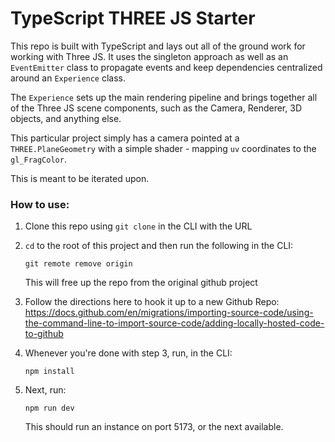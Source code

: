 # TypeScript THREE JS Starter
This repo is built with TypeScript and lays out all of the ground work for working with Three JS. It uses the singleton approach as well as an `EventEmitter` class to propagate events and keep dependencies centralized around an `Experience` class.

The `Experience` sets up the main rendering pipeline and brings together all of the Three JS scene components, such as the Camera, Renderer, 3D objects, and anything else.

This particular project simply has a camera pointed at a `THREE.PlaneGeometry` with a simple shader - mapping `uv` coordinates to the `gl_FragColor`. 

This is meant to be iterated upon.

### How to use:
1. Clone this repo using `git clone` in the CLI with the URL
   
2. `cd` to the root of this project and then run the following in the CLI:
    ```
    git remote remove origin
    ```
    This will free up the repo from the original github project

3. Follow the directions here to hook it up to a new Github Repo: https://docs.github.com/en/migrations/importing-source-code/using-the-command-line-to-import-source-code/adding-locally-hosted-code-to-github

4. Whenever you're done with step 3, run, in the CLI:
    ```
    npm install
    ```

5. Next, run:
    ```
    npm run dev
    ```
    This should run an instance on port 5173, or the next available.